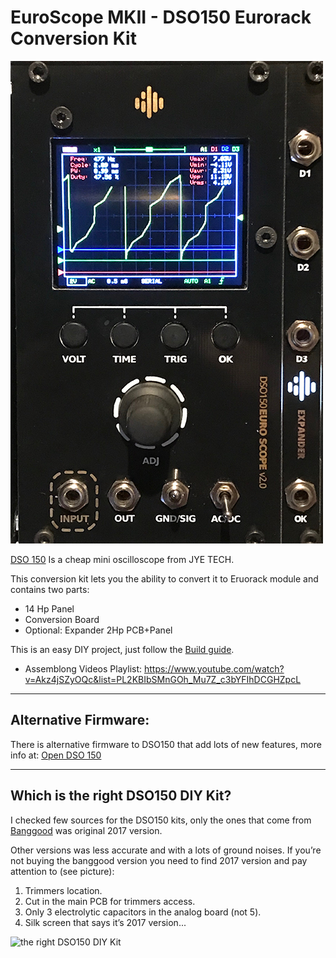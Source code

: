 # EuroScope MKII - DSO150 Eurorack Conversion Kit
![DSO150 EuroScope](EuroScopeV2.png)

[DSO 150](https://www.banggood.com/Orignal-JYE-Tech-DS0150-15001K-DSO-SHELL-DIY-Digital-Oscilloscope-Kit-With-Housing-p-1093865.html?p=PN14171629793201505V&cur_warehouse=CN) Is a cheap mini oscilloscope from JYE TECH.

This conversion kit lets you the ability to convert it to Eruorack module and contains two parts:

* 14 Hp Panel
* Conversion Board
* Optional: Expander 2Hp PCB+Panel

This is an easy DIY project, just follow the [Build guide](EuroScope_mk2-Build_Guide.pdf).

* Assemblong Videos Playlist: https://www.youtube.com/watch?v=Akz4jSZyOQc&list=PL2KBIbSMnGOh_Mu7Z_c3bYFIhDCGHZpcL


___________________________________________________
## Alternative Firmware:
There is alternative firmware to DSO150 that add lots of new features, more info at:
[Open DSO 150](https://github.com/michar71/Open-DSO-150)
___________________________________________________
## Which is the right DSO150 DIY Kit?
I checked few sources for the DSO150 kits, only the ones that come from [Banggood](https://www.banggood.com/Orignal-JYE-Tech-DS0150-15001K-DSO-SHELL-DIY-Digital-Oscilloscope-Kit-With-Housing-p-1093865.html?p=PN14171629793201505V&cur_warehouse=CN) was original 2017 version.

Other versions was less accurate and with a lots of ground noises.
If you’re not buying the banggood version you need to find 2017 version and pay attention to (see picture):
1. Trimmers location.
2. Cut in the main PCB for trimmers access.
3. Only 3 electrolytic capacitors in the analog board (not 5).
4. Silk screen that says it’s 2017 version... 

![the right DSO150 DIY Kit](https://raw.githubusercontent.com/Shayshez/DSO150-Euro-Scope/master/the_right_dso150_kit.jpg)
